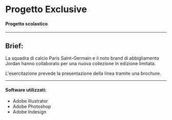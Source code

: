 # Progetto Exclusive
#### Progetto scolastico
---
## Brief:

La squadra di calcio Paris Saint-Germain e il noto brand di abbigliamento Jordan hanno collaborato per una nuova collezione in edizione limitata.

L'esercitazione prevede la presentazione della linea tramite una brochure.

---

#### Software utilizzati:

- Adobe Illustrator
- Adobe Photoshop
- Adobe Indesign
